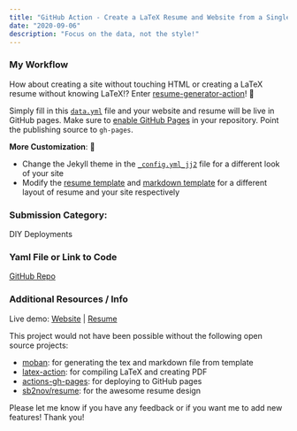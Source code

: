 ```yaml
---
title: "GitHub Action - Create a LaTeX Resume and Website from a Single Data File"
date: "2020-09-06"
description: "Focus on the data, not the style!"
---
```


### My Workflow

How about creating a site without touching HTML or creating a LaTeX resume without knowing LaTeX!? Enter [resume-generator-action](github.com/ayan-b/resume-generator-action/)! 🎉

Simply fill in this [`data.yml`](https://github.com/ayan-b/resume-generator-action/blob/master/data.yml) file and your website and resume will be live in GitHub pages. Make sure to [enable GitHub Pages](https://docs.github.com/en/github/working-with-github-pages/configuring-a-publishing-source-for-your-github-pages-site) in your repository. Point the publishing source to `gh-pages`.

**More Customization**: 🎨
- Change the Jekyll theme in the [`_config.yml_jj2`](https://github.com/ayan-b/resume-generator-action/blob/master/templates/_config.yml_jj2) file for a different look of your site
- Modify the [resume template](https://github.com/ayan-b/resume-generator-action/blob/master/templates/resume.tex_jj2) and [markdown template](https://github.com/ayan-b/resume-generator-action/blob/master/templates/resume.md_jj2) for a different layout of resume and your site respectively

### Submission Category: 

DIY Deployments

### Yaml File or Link to Code

[GitHub Repo](https://github.com/ayan-b/resume-generator-action/)


### Additional Resources / Info

Live demo: [Website](https://ayan-b.github.io/resume-generator-action/) | [Resume](https://ayan-b.github.io/resume-generator-action/main.pdf)

This project would not have been possible without the following open source projects:
- [moban](https://github.com/moremoban/moban): for generating the tex and markdown file from template
- [latex-action](https://github.com/dante-ev/latex-action): for compiling LaTeX and creating PDF
- [actions-gh-pages](peaceiris/actions-gh-pages): for deploying to GitHub pages
- [sb2nov/resume](https://github.com/sb2nov/resume): for the awesome resume design

Please let me know if you have any feedback or if you want me to add new features! Thank you!
